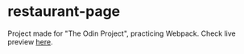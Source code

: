 # restaurant-page
Project made for "The Odin Project", practicing Webpack.
Check live preview <a href="https://nyctoraa.github.io/restaurant-page/" target="_blank">here</a>.
